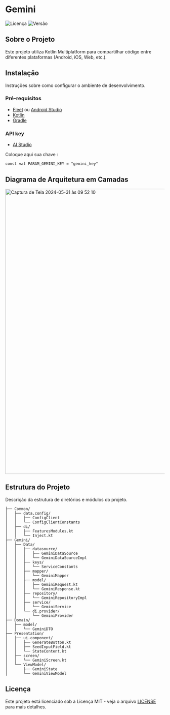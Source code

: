 # Gemini

![Licença](https://img.shields.io/badge/licença-MIT-blue.svg)
![Versão](https://img.shields.io/badge/versão-1.0.0-brightgreen.svg)

## Sobre o Projeto

Este projeto utiliza Kotlin Multiplatform para compartilhar código entre diferentes plataformas (Android, iOS, Web, etc.).

## Instalação

Instruções sobre como configurar o ambiente de desenvolvimento.

### Pré-requisitos

- [Fleet](https://www.jetbrains.com/fleet/) ou [Android Studio](https://developer.android.com/studio)
- [Kotlin](https://kotlinlang.org/)
- [Gradle](https://gradle.org/)


### API key 

- [AI Studio]([https://kotlinlang.org/](https://aistudio.google.com/app/apikey))

Coloque aqui sua chave :

`const val PARAM_GEMINI_KEY = "gemini_key"`

## Diagrama de Arquitetura em Camadas

<img width="897" alt="Captura de Tela 2024-05-31 às 09 52 10" src="https://github.com/GilbertoPapa/Gemini/assets/15881202/a5d5d9fa-53e5-468f-9874-4545bc26282b">

## Estrutura do Projeto

Descrição da estrutura de diretórios e módulos do projeto.

```plaintext
├── Common/
│   ├── data.config/
│   │   ├── ConfigClient
│   │   └── ConfigClientConstants
│   ├── di/
│   │   ├── FeaturesModules.kt
│   │   └── Inject.kt
├── Gemini/
│   ├── Data/
│   │   ├── datasource/
│   │   │   ├── GeminiDataSource
│   │   │   └── GeminiDataSourceImpl
│   │   ├── keys/
│   │   │   └── ServiceConstants
│   │   ├── mapper/
│   │   │   └── GeminiMapper
│   │   ├── model/
│   │   │   ├── GeminiRequest.kt
│   │   │   └── GeminiResponse.kt
│   │   ├── repository/
│   │   │   └── GeminiRepositoryImpl
│   │   ├── service/
│   │   │   └── GeminiService
│   │   └── di.provider/
│   │       └── GeminiProvider
├── Domain/
│   ├── model/
│   │   └── GeminiDTO
├── Presentation/
│   ├── ui.component/
│   │   ├── GenerateButton.kt
│   │   ├── SeedInputField.kt
│   │   └── StateContent.kt
│   ├── screen/
│   │   └── GeminiScreen.kt
│   └── ViewModel/
│       ├── GeminiState
│       └── GeminiViewModel
```

## Licença

Este projeto está licenciado sob a Licença MIT - veja o arquivo [LICENSE](LICENSE) para mais detalhes.

